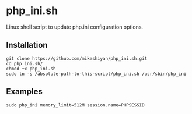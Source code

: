 # php_ini.sh
Linux shell script to update php.ini configuration options.

## Installation
```
git clone https://github.com/mikeshiyan/php_ini.sh.git
cd php_ini.sh/
chmod +x php_ini.sh
sudo ln -s /absolute-path-to-this-script/php_ini.sh /usr/sbin/php_ini
```

## Examples
```
sudo php_ini memory_limit=512M session.name=PHPSESSID
```
